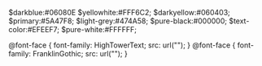 <!-- colors used in uu -->

$darkblue:#06080E
$yellowhite:#FFF6C2;
$darkyellow:#060403;
$primary:#5A47F8;
$light-grey:#474A58;
$pure-black:#000000;
$text-color:#EFEEF7;
$pure-white:#FFFFFF;


<!-- fonts used -->

@font-face {
  font-family: HighTowerText;
  src: url("");
}
@font-face {
  font-family: FranklinGothic;
  src: url("");
}
